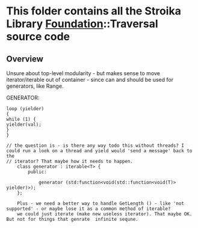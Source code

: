 # This folder contains all the Stroika Library [Foundation](../ReadMe.md)::Traversal source code

## Overview

Unsure about top-level modularity - but makes sense to move iterator/iterable out of container - since can and should
be used for generators, like Range.

GENERATOR:

```
loop (yielder)
{
while (1) {
yielder(val);
}
}
```

    // the question is - is there any way todo this without threads? I could run a look on a thread and yield would 'send a message' back to the
    // iterator? That maybe how it needs to happen.
    	class generator : iterable<T> {
    		public:

    			generator (std:function<void(std::function<void(T)> yielder)>);
    	};

    	Plus - we need a better way to handle GetLength () - like 'not supported' - or maybe lose it as a common method of iterable?
    	we could just iterate (make new useless iterator). That maybe OK. But not for things that genrate  infinite sequne.
